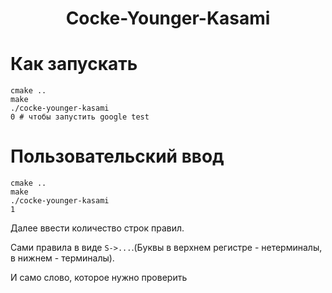 <h1 align="center">Cocke-Younger-Kasami</h1> 

# Как запускать
```shell
cmake ..
make
./cocke-younger-kasami
0 # чтобы запустить google test
```
# Пользовательский ввод
```shell
cmake ..
make
./cocke-younger-kasami
1
```
Далее ввести количество строк правил.

Сами правила в виде `S->...`.(Буквы в верхнем регистре -
нетерминалы, в нижнем - терминалы).

И само слово, которое нужно проверить